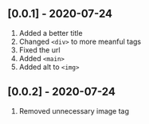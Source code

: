 ## [0.0.1] - 2020-07-24
1. Added a better title
2. Changed `<div>` to more meanful tags
3. Fixed the url
4. Added `<main>`
5. Added alt to `<img>`

## [0.0.2] - 2020-07-24
1. Removed unnecessary image tag
